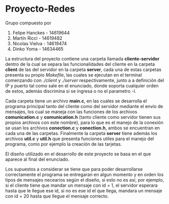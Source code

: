 # Proyecto-Redes

Grupo compuesto por

1. Felipe Hanckes - 14619644
2. Martín Ricci - 14619482
3. Nicolas Vielva - 14619474
4. Dinko Yoma - 14634465

La estructura del proyecto contiene una carpeta llamada **cliente-servidor** dentro de la cual se separa las funcionalidades del cliente en la carpeta **client** de las del servidor en la carpeta **server**, cada una de estas carpetas presenta su propio *Makefile*, las cuales se ejecutan en el terminal comenzando con *./client* y *./server* respectivamente, junto a a definición del IP y puerto tal como sale en el enunciado, donde soporta cualquier orden de estos, además discrimina si se ingresa o no el parametro -l.
 
Cada carpeta tiene un archivo **main.c**, en las cuales se desarrolla el programa principal tanto del cliente como del servidor mediante el envio de mensajes, los cual se maneja con las funciones de los archivos **comunication.c** y **comunication.h** (tanto cliente como servidor tienen sus propios archivos con este nombre), para lo que es el manejo de la conexión se usan los archivos **conection.c** y **conection.h**, ambos se encuentran en cada una de las carpetas. Finalmente la carpeta **server** tiene además los archivos **util.c** y **util.h** que presenta funciones utiles para el manejo del programa, como por ejemplo la creación de las tarjetas.

El diseño utilizado en el desarrollo de este proyecto se basa en el que aparece al final del enunciado.

Los supuestos a considerar se tiene que para poder desarrollarse correctamente el programa se entregaran en algun momento y en orden los tipos de mensajes necearios según el diseño, si esto no es así, por ejemplo, si el cliente tiene que mandar un mensaje con id = 1, el servidor esperara hasta que le llegue ese id, si no es ese id el que llega, mandara un mensaje con id = 20 hasta que llegue el mensaje correcto.
